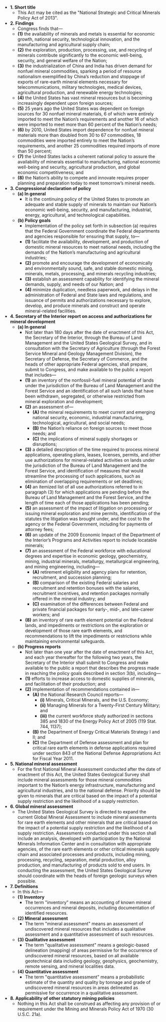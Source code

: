 * __1. Short title__
  * This Act may be cited as the "National Strategic and Critical Minerals Policy Act of 2013".
* __2. Findings__
  * Congress finds that—
  * __(1)__ the availability of minerals and metals is essential for economic growth, national security, technological innovation, and the manufacturing and agricultural supply chain;
  * __(2)__ the exploration, production, processing, use, and recycling of minerals contribute significantly to the economic well-being, security, and general welfare of the Nation;
  * __(3)__ the industrialization of China and India has driven demand for nonfuel mineral commodities, sparking a period of resource nationalism exemplified by China’s reduction and stoppage of exports of rare-earth mineral elements necessary for telecommunications, military technologies, medical devices, agricultural production, and renewable energy technologies;
  * __(4)__ the United States has vast mineral resources but is becoming increasingly dependent upon foreign sources;
  * __(5)__ 25 years ago the United States was dependent on foreign sources for 30 nonfuel mineral materials, 6 of which were entirely imported to meet the Nation’s requirements and another 16 of which were imported to meet more than 60 percent of the Nation’s needs;
  * __(6)__ by 2010, United States import dependence for nonfuel mineral materials more than doubled from 30 to 67 commodities, 18 commodities were imported entirely to meet the Nation’s requirements, and another 25 commodities required imports of more than 50 percent;
  * __(7)__ the United States lacks a coherent national policy to assure the availability of minerals essential to manufacturing, national economic well-being and security, agricultural production, and global economic competitiveness; and
  * __(8)__ the Nation’s ability to compete and innovate requires proper planning and preparation today to meet tomorrow’s mineral needs.
* __3. Congressional declaration of policy__
  * __(a) In general__
    * It is the continuing policy of the United States to promote an adequate and stable supply of minerals to maintain our Nation’s economic well-being, security, and manufacturing, industrial, energy, agricultural, and technological capabilities.
  * __(b) Policy goals__
    * Implementation of the policy set forth in subsection (a) requires that the Federal Government coordinate the Federal departments and agencies responsible for ensuring that supply, to—
    * __(1)__ facilitate the availability, development, and production of domestic mineral resources to meet national needs, including the demands of the Nation’s manufacturing and agricultural industries;
    * __(2)__ promote and encourage the development of economically and environmentally sound, safe, and stable domestic mining, minerals, metals, processing, and minerals recycling industries;
    * __(3)__ establish an assessment capability for identifying the mineral demands, supply, and needs of our Nation; and
    * __(4)__ minimize duplication, needless paperwork, and delays in the administration of Federal and State laws and regulations, and issuance of permits and authorizations necessary to explore, develop, and produce minerals and construct and operate mineral-related facilities.
* __4. Secretary of the Interior report on access and authorizations for mineral development__
  * __(a) In general__
    * Not later than 180 days after the date of enactment of this Act, the Secretary of the Interior, through the Bureau of Land Management and the United States Geological Survey, and in consultation with the Secretary of Agriculture (through the Forest Service Mineral and Geology Management Division), the Secretary of Defense, the Secretary of Commerce, and the heads of other appropriate Federal agencies, shall prepare, submit to Congress, and make available to the public a report that includes—
    * __(1)__ an inventory of the nonfossil-fuel mineral potential of lands under the jurisdiction of the Bureau of Land Management and the Forest Service and an identification of all such lands that have been withdrawn, segregated, or otherwise restricted from mineral exploration and development;
    * __(2)__ an assessment of—
      * __(A)__ the mineral requirements to meet current and emerging national security, economic, industrial manufacturing, technological, agricultural, and social needs;
      * __(B)__ the Nation’s reliance on foreign sources to meet those needs; and
      * __(C)__ the implications of mineral supply shortages or disruptions;
    * __(3)__ a detailed description of the time required to process mineral applications, operating plans, leases, licenses, permits, and other use authorizations for mineral-related activities on lands under the jurisdiction of the Bureau of Land Management and the Forest Service, and identification of measures that would streamline the processing of such applications, such as elimination of overlapping requirements or set deadlines;
    * __(4)__ an itemized list of all use authorizations referred to in paragraph (3) for which applications are pending before the Bureau of Land Management and the Forest Service, and the length of time each of those applications has been pending;
    * __(5)__ an assessment of the impact of litigation on processing or issuing mineral exploration and mine permits, identification of the statutes the litigation was brought under, and the cost to the agency or the Federal Government, including for payments of attorney fees;
    * __(6)__ an update of the 2009 Economic Impact of the Department of the Interior’s Programs and Activities report to include locatable minerals;
    * __(7)__ an assessment of the Federal workforce with educational degrees and expertise in economic geology, geochemistry, mining, industrial minerals, metallurgy, metallurgical engineering, and mining engineering, including—
      * __(A)__ retirement eligibility and agency plans for retention, recruitment, and succession planning;
      * __(B)__ comparison of the existing Federal salaries and recruitment and retention bonuses with the salaries, recruitment incentives, and retention packages normally offered in the mineral industry; and
      * __(C)__ examination of the differences between Federal and private financial packages for early-, mid-, and late-career workers; and
    * __(8)__ an inventory of rare earth element potential on the Federal lands, and impediments or restrictions on the exploration or development of those rare earth elements, and recommendations to lift the impediments or restrictions while maintaining environmental safeguards.
  * __(b) Progress reports__
    * Not later than one year after the date of enactment of this Act, and each year thereafter for the following two years, the Secretary of the Interior shall submit to Congress and make available to the public a report that describes the progress made in reaching the policy goals described in section 3(b), including—
    * __(1)__ efforts to increase access to domestic supplies of minerals, and facilitation of their production; and
    * __(2)__ implementation of recommendations contained in—
      * __(A)__ the National Research Council reports—
        * __(i)__ Minerals, Critical Minerals, and the U.S. Economy;
        * __(ii)__ Managing Minerals for a Twenty-First Century Military; and
        * __(iii)__ the current workforce study authorized in sections 385 and 1830 of the Energy Policy Act of 2005 (119 Stat. 744, 1137);
      * __(B)__ the Department of Energy Critical Materials Strategy I and II; and
      * __(C)__ the Department of Defense assessment and plan for critical rare earth elements in defense applications required under section 843 of the National Defense Appropriations Act for Fiscal Year 2011.
* __5. National mineral assessment__
  * For the first National Mineral Assessment conducted after the date of enactment of this Act, the United States Geological Survey shall include mineral assessments for those mineral commodities important to the Nation’s energy infrastructure, manufacturing and agricultural industries, and to the national defense. Priority should be given to minerals that are critical based on the impact of a potential supply restriction and the likelihood of a supply restriction.
* __6. Global mineral assessment__
  * The United States Geological Survey is directed to expand the current Global Mineral Assessment to include mineral assessments for rare earth elements and other minerals that are critical based on the impact of a potential supply restriction and the likelihood of a supply restriction. Assessments conducted under this section shall include an analysis, developed with participation by the National Minerals Information Center and in consultation with appropriate agencies, of the rare earth elements or other critical minerals supply chain and associated processes and products, including mining, processing, recycling, separation, metal production, alloy production, and manufacturing of products sold to end users. In conducting the assessment, the United States Geological Survey should coordinate with the heads of foreign geologic surveys when possible.
* __7. Definitions__
  * In this Act—
  * __(1) Inventory__
    * The term "inventory" means an accounting of known mineral occurrences and mineral deposits, including documentation of identified resources.
  * __(2) Mineral assessment__
    * The term "mineral assessment" means an assessment of undiscovered mineral resources that includes a qualitative assessment and a quantitative assessment of such resources.
  * __(3) Qualitative assessment__
    * The term "qualitative assessment" means a geologic-based delineation (mapping) of areas permissive for the occurrence of undiscovered mineral resources, based on all available geotechnical data including geology, geophysics, geochemistry, remote sensing, and mineral localities data.
  * __(4) Quantitative assessment__
    * The term "quantitative assessment" means a probabilistic estimate of the quantity and quality by tonnage and grade of undiscovered mineral resources in areas delineated as permissive for occurrence in a qualitative assessment.
* __8. Applicability of other statutory mining policies__
  * Nothing in this Act shall be construed as affecting any provision of or requirement under the Mining and Minerals Policy Act of 1970 (30 U.S.C. 21a).